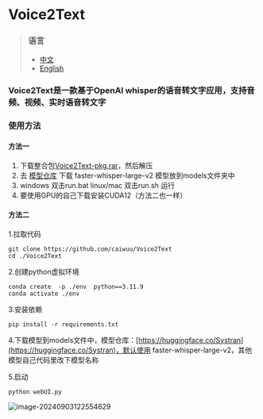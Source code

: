 # Voice2Text
> ### 语言
> - [中文](README.md)
> - [English](README_EN.md)

### Voice2Text是一款基于OpenAI whisper的语音转文字应用，支持音频、视频、实时语音转文字

### 使用方法
#### 方法一
1. 下载整合包[Voice2Text-pkg.rar](https://github.com/caiwuu/Voice2Text/releases/tag/1.0.0 )，然后解压
2. 去 [模型仓库](https://huggingface.co/Systran) 下载 faster-whisper-large-v2 模型放到models文件夹中
3. windows 双击run.bat  linux/mac 双击run.sh 运行
4. 要使用GPU的自己下载安装CUDA12（方法二也一样）
#### 方法二

1.拉取代码

```
git clone https://github.com/caiwuu/Voice2Text
cd ./Voice2Text
```

2.创建python虚拟环境

```
conda create  -p ./env  python==3.11.9
conda activate ./env
```

3.安装依赖

```
pip install -r requirements.txt
```

4.下载模型到models文件中，模型仓库：[https://huggingface.co/Systran](https://huggingface.co/Systran)，默认使用 faster-whisper-large-v2，其他模型自己代码里改下模型名称

5.启动

```
python webUI.py
```

![image-20240903122554629](https://cdn.jsdelivr.net/gh/caiwuu/image/202409031225743.png)

